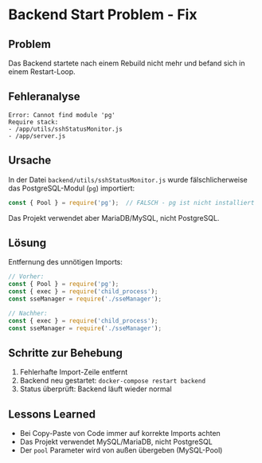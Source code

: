 # Backend Start Problem - Fix

## Problem
Das Backend startete nach einem Rebuild nicht mehr und befand sich in einem Restart-Loop.

## Fehleranalyse
```
Error: Cannot find module 'pg'
Require stack:
- /app/utils/sshStatusMonitor.js
- /app/server.js
```

## Ursache
In der Datei `backend/utils/sshStatusMonitor.js` wurde fälschlicherweise das PostgreSQL-Modul (`pg`) importiert:
```javascript
const { Pool } = require('pg');  // FALSCH - pg ist nicht installiert
```

Das Projekt verwendet aber MariaDB/MySQL, nicht PostgreSQL.

## Lösung
Entfernung des unnötigen Imports:
```javascript
// Vorher:
const { Pool } = require('pg');
const { exec } = require('child_process');
const sseManager = require('./sseManager');

// Nachher:
const { exec } = require('child_process');
const sseManager = require('./sseManager');
```

## Schritte zur Behebung
1. Fehlerhafte Import-Zeile entfernt
2. Backend neu gestartet: `docker-compose restart backend`
3. Status überprüft: Backend läuft wieder normal

## Lessons Learned
- Bei Copy-Paste von Code immer auf korrekte Imports achten
- Das Projekt verwendet MySQL/MariaDB, nicht PostgreSQL
- Der `pool` Parameter wird von außen übergeben (MySQL-Pool)
